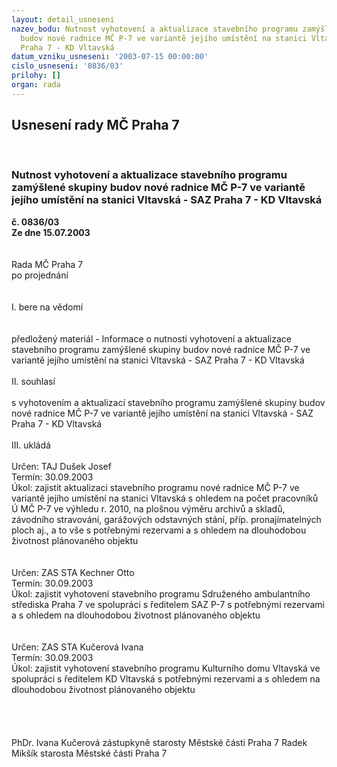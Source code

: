 ```yaml
---
layout: detail_usneseni
nazev_bodu: Nutnost vyhotovení a aktualizace stavebního programu zamýšlené skupiny
  budov nové radnice MČ P-7 ve variantě jejího umístění na stanici Vltavská - SAZ
  Praha 7 - KD Vltavská
datum_vzniku_usneseni: '2003-07-15 00:00:00'
cislo_usneseni: '0836/03'
prilohy: []
organ: rada
---
```

<div id="ucUsn_pList" class="usn">
	<span><h2>Usnesení rady MČ Praha 7 </h2>
<br></span><div class="standBody">
<span><h3>Nutnost vyhotovení a aktualizace stavebního programu zamýšlené skupiny budov nové radnice MČ P-7 ve variantě jejího umístění na stanici Vltavská - SAZ Praha 7 - KD Vltavská</h3></span><div class="center">
		<strong>č. 0836/03</strong><br>
	</div>
<div class="center">
		<strong>Ze dne 15.07.2003</strong><br><br>
	</div>
<br>Rada MČ Praha 7<br>po projednání<br><br><br>I.	bere na vědomí<br><br> <br>předložený materiál - Informace o nutnosti vyhotovení a aktualizace stavebního programu zamýšlené skupiny budov nové radnice MČ P-7 ve variantě jejího umístění na stanici Vltavská - SAZ Praha 7 - KD Vltavská<br><br>II.	souhlasí <br><br>s vyhotovením a aktualizací stavebního programu zamýšlené skupiny budov nové radnice MČ P-7 ve variantě jejího umístění na stanici Vltavská - SAZ Praha 7 - KD Vltavská<br><br>III.	ukládá <br><br>Určen:	TAJ Dušek Josef<br>Termín: 30.09.2003<br>Úkol:	zajistit aktualizaci stavebního programu nové radnice MČ P-7 ve variantě jejího umístění na stanici Vltavská s ohledem na počet pracovníků Ú MČ P-7 ve výhledu r. 2010, na plošnou výměru archivů a skladů, závodního stravování, garážových odstavných stání, příp. pronajímatelných ploch aj., a to vše s potřebnými rezervami a s ohledem na dlouhodobou životnost  plánovaného objektu<br> <br><br>Určen:	ZAS STA Kechner Otto<br>Termín: 30.09.2003<br>Úkol:	zajistit vyhotovení stavebního programu Sdruženého ambulantního střediska Praha 7 ve spolupráci s ředitelem SAZ P-7 s potřebnými rezervami a s ohledem na dlouhodobou životnost  plánovaného objektu<br> <br><br>Určen:	ZAS STA Kučerová Ivana<br>Termín: 30.09.2003<br>Úkol:	zajistit vyhotovení stavebního programu Kulturního domu Vltavská ve spolupráci s ředitelem KD Vltavská s potřebnými rezervami a s ohledem na dlouhodobou životnost  plánovaného objektu<br> <br><br> <br>	<br>PhDr. Ivana Kučerová zástupkyně starosty Městské části Praha 7	 Radek Mikšík starosta Městské části Praha 7<br>	<br><br>
</div>
</div>